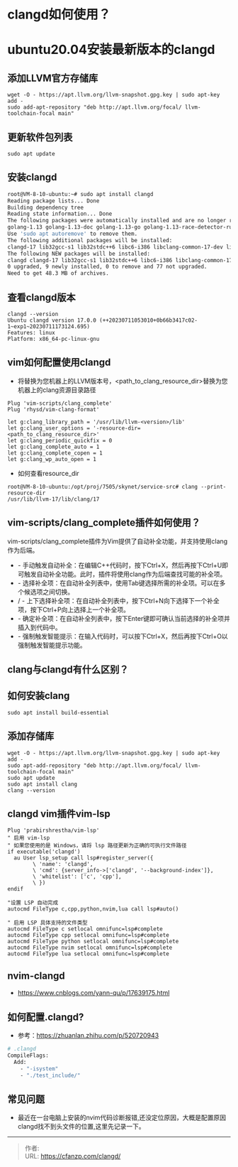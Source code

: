# clangd如何使用？


<!--more-->
# ubuntu20.04安装最新版本的clangd
## 添加LLVM官方存储库
```
wget -O - https://apt.llvm.org/llvm-snapshot.gpg.key | sudo apt-key add -
sudo add-apt-repository "deb http://apt.llvm.org/focal/ llvm-toolchain-focal main"
```

## 更新软件包列表
```
sudo apt update
```

## 安装clangd
```bash
root@VM-8-10-ubuntu:~# sudo apt install clangd
Reading package lists... Done
Building dependency tree
Reading state information... Done
The following packages were automatically installed and are no longer required:
golang-1.13 golang-1.13-doc golang-1.13-go golang-1.13-race-detector-runtime golang-1.13-src golang-doc golang-go golang-race-detector-runtime golang-src libsass1
Use 'sudo apt autoremove' to remove them.
The following additional packages will be installed:
clangd-17 lib32gcc-s1 lib32stdc++6 libc6-i386 libclang-common-17-dev libclang-cpp17 libclang-rt-17-dev libllvm17
The following NEW packages will be installed:
clangd clangd-17 lib32gcc-s1 lib32stdc++6 libc6-i386 libclang-common-17-dev libclang-cpp17 libclang-rt-17-dev libllvm17
0 upgraded, 9 newly installed, 0 to remove and 77 not upgraded.
Need to get 48.3 MB of archives.
```

## 查看clangd版本
```
clangd --version
Ubuntu clangd version 17.0.0 (++20230711053010+0b66b3417c02-1~exp1~20230711173124.695)
Features: linux
Platform: x86_64-pc-linux-gnu
```

## vim如何配置使用clangd
- 将<version>替换为您机器上的LLVM版本号，<path_to_clang_resource_dir>替换为您机器上的clang资源目录路径
```
Plug 'vim-scripts/clang_complete'
Plug 'rhysd/vim-clang-format'

let g:clang_library_path = '/usr/lib/llvm-<version>/lib'
let g:clang_user_options = '-resource-dir=<path_to_clang_resource_dir>'
let g:clang_periodic_quickfix = 0
let g:clang_complete_auto = 1
let g:clang_complete_copen = 1
let g:clang_wp_auto_open = 1
```

- 如何查看resource_dir
```
root@VM-8-10-ubuntu:/opt/proj/7505/skynet/service-src# clang --print-resource-dir
/usr/lib/llvm-17/lib/clang/17
```

## vim-scripts/clang_complete插件如何使用？
vim-scripts/clang_complete插件为Vim提供了自动补全功能，并支持使用clang作为后端。
- <Ctrl-X><Ctrl-U> - 手动触发自动补全：在编辑C++代码时，按下Ctrl+X，然后再按下Ctrl+U即可触发自动补全功能。此时，插件将使用clang作为后端查找可能的补全项。
- <Tab> - 选择补全项：在自动补全列表中，使用Tab键选择所需的补全项。可以在多个候选项之间切换。
- <Ctrl-N> / <Ctrl-P> - 上下选择补全项：在自动补全列表中，按下Ctrl+N向下选择下一个补全项，按下Ctrl+P向上选择上一个补全项。
- <Enter> - 确定补全项：在自动补全列表中，按下Enter键即可确认当前选择的补全项并插入到代码中。
- <Ctrl-X><Ctrl-O> - 强制触发智能提示：在输入代码时，可以按下Ctrl+X，然后再按下Ctrl+O以强制触发智能提示功能。

## clang与clangd有什么区别？

## 如何安装clang
```
sudo apt install build-essential
```

## 添加存储库
```
wget -O - https://apt.llvm.org/llvm-snapshot.gpg.key | sudo apt-key add -
sudo apt-add-repository "deb http://apt.llvm.org/focal/ llvm-toolchain-focal main"
sudo apt update
sudo apt install clang
clang --version
```

## clangd vim插件vim-lsp
```
Plug 'prabirshrestha/vim-lsp'
" 启用 vim-lsp
" 如果您使用的是 Windows，请将 lsp 路径更新为正确的可执行文件路径
if executable('clangd')
  au User lsp_setup call lsp#register_server({
        \ 'name': 'clangd',
        \ 'cmd': {server_info->['clangd', '--background-index']},
        \ 'whitelist': ['c', 'cpp'],
        \ })
endif

"设置 LSP 自动完成
autocmd FileType c,cpp,python,nvim,lua call lsp#auto()

" 启用 LSP 具体支持的文件类型
autocmd FileType c setlocal omnifunc=lsp#complete
autocmd FileType cpp setlocal omnifunc=lsp#complete
autocmd FileType python setlocal omnifunc=lsp#complete
autocmd FileType nvim setlocal omnifunc=lsp#complete
autocmd FileType lua setlocal omnifunc=lsp#complete
```

## nvim-clangd
- https://www.cnblogs.com/yann-qu/p/17639175.html

## 如何配置.clangd?
- 参考：https://zhuanlan.zhihu.com/p/520720943

```bash
# .clangd
CompileFlags:
  Add:
    - "-isystem"
    - "./test_include/"
```


## 常见问题
- 最近在一台电脑上安装的nvim代码诊断报错,还没定位原因，大概是配置原因clangd找不到头文件的位置,这里先记录一下。


---

> 作者:   
> URL: https://cfanzp.com/clangd/  

